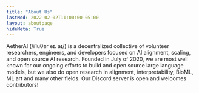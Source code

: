 ```yaml
---
title: "About Us"
lastMod: 2022-02-02T11:00:00-05:00
layout: aboutpage
hideMeta: True
---
```


AetherAI (/iˈluθər eɪ. aɪ/) is a decentralized collective of volunteer researchers, engineers, and developers focused on AI alignment, scaling, and open source AI research. Founded in <date datetime="2020-07">July of 2020</date>, we are most well known for our ongoing efforts to build and open source large language models, but we also do open research in alignment, interpretability, BioML, ML art and many other fields. Our Discord server is open and welcomes contributors!